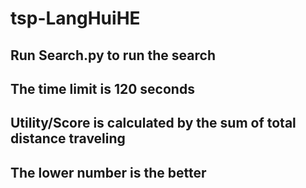 # tsp-LangHuiHE

## Run Search.py to run the search
## The time limit is 120 seconds
## Utility/Score is calculated by the sum of total distance traveling
## The lower number is the better
